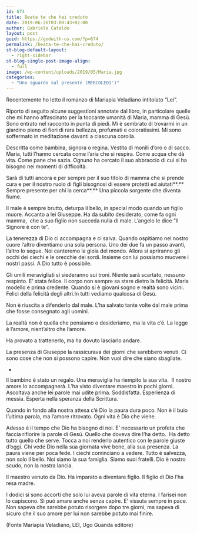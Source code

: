 ```yaml
---
id: 674
title: Beata te che hai creduto
date: 2019-06-26T03:00:43+02:00
author: Gabriele Cataldo
layout: post
guid: https://godwith-us.com/?p=674
permalink: /beata-te-che-hai-creduto/
st-blog-default-layout:
  - right-sidebar
st-blog-single-post-image-align:
  - full
image: /wp-content/uploads/2019/05/Maria.jpg
categories:
  - "Uno sguardo sul presente (MERCOLEDI')"
---
```

Recentemente ho letto il romanzo di Mariapia Veladiano intitolato “Lei”. 

Riporto di seguito alcune suggestioni annotate dal libro, in particolare quelle che mi hanno affascinato per la toccante umanità di Maria, mamma di Gesù. Sono entrato nel racconto in punta di piedi. Mi è sembrato di trovarmi in un giardino pieno di fiori di rara bellezza, profumati e coloratissimi. Mi sono soffermato in meditazione davanti a ciascuna corolla.

Descritta come bambina, signora o regina. Vestita di monili d’oro o di sacco. Maria, tutti l’hanno cercata come l’aria che si respira. Come acqua che dà vita. Come pane che sazia. Ognuno ha cercato il suo abbraccio di cui si ha bisogno nei momenti di difficoltà. 

Sarà di tutti ancora e per sempre per il suo titolo di mamma che si prende cura e per il nostro ruolo di figli bisognosi di essere protetti ed aiutati**.** Sempre presente per chi la cerca**.** Una piccola sorgente che diventa fiume. 

Il male è sempre brutto, deturpa il bello, in special modo quando un figlio muore. Accanto a lei Giuseppe. Ha da subito desiderato, come fa ogni mamma,&nbsp; che a suo figlio non succeda nulla di male. L’angelo le dice “Il Signore è con te”.

La tenerezza di Dio ci accompagna e ci salva. Quando ospitiamo nel nostro cuore l’altro diventiamo una sola persona. Uno dei due fa un passo avanti, l’altro lo segue. Noi canteremo la gioia del mondo. Allora si apriranno gli occhi dei ciechi e le orecchie dei sordi. Insieme con lui possiamo muovere i nostri passi. A Dio tutto è possibile. 

Gli umili meravigliati si siederanno sui troni. Niente sarà scartato, nessuno respinto. E’ stata felice. Il corpo non sempre sa stare dietro la felicità. Maria modello e prima credente. Quando si è giovani sogno e realtà sono vicini. Felici della felicità degli altri.In tutti vediamo qualcosa di Gesù.

Non è riuscita a difenderlo dal male. L’ha salvato tante volte dal male prima che fosse consegnato agli uomini. 

La realtà non è quella che pensiamo o desideriamo, ma la vita c’é. La legge è l’amore, nient’altro che l’amore. 

Ha provato a trattenerlo, ma ha dovuto lasciarlo andare. 

La presenza di Giuseppe la rassicurava dei giorni che sarebbero venuti. Ci sono cose che non si possono capire. Non vuol dire che siano sbagliate. 

<ul class="wp-block-gallery columns-1 is-cropped">
  <li class="blocks-gallery-item">
    <figure><img src="https://godwith-us.com/wp-content/uploads/2019/06/Giuseppe-maria-e-gesù.jpg" alt="" data-id="676" data-link="https://godwith-us.com/?attachment_id=676" class="wp-image-676" srcset="https://incercadidio.com/wp-content/uploads/2019/06/Giuseppe-maria-e-gesù.jpg 458w, https://incercadidio.com/wp-content/uploads/2019/06/Giuseppe-maria-e-gesù-300x168.jpg 300w" sizes="(max-width: 458px) 100vw, 458px" /></figure>
  </li>
</ul>

Il bambino è stato un regalo. Una meraviglia ha riempito la sua vita.&nbsp; Il nostro amore lo accompagnerà. L’ha visto diventare maestro in pochi giorni. Ascoltava anche lei parole mai udite prima. Soddisfatta. Esperienza di messia. Esperta nella speranza della Scrittura.

Quando in fondo alla nostra attesa c’é Dio la paura dura poco. Non è il buio l’ultima parola, ma l’amore ritrovato. Ogni vita è Dio che viene. &nbsp;

Adesso é il tempo che Dio ha bisogno di noi. E’ necessario un profeta che faccia rifiorire la parole di Gesù. Quello che doveva dire l’ha detto.&nbsp; Ha detto tutto quello che serve. Tocca a noi renderlo autentico con le parole giuste d’oggi. Chi vede Dio nella sua giornata vive bene, alla sua presenza. La paura viene per poca fede. I ciechi cominciano a vedere. Tutto è salvezza, non solo il bello. Noi siamo la sua famiglia. Siamo suoi fratelli. Dio è nostro scudo, non la nostra lancia.

Il maestro venuto da Dio. Ha imparato a diventare figlio. Il figlio di Dio l’ha resa madre.

I dodici si sono accorti che solo lui aveva parole di vita eterna. I farisei non lo capiscono. Si può amare anche senza capire. E’ vissuta sempre in pace. Non sapeva che sarebbe potuto risorgere dopo tre giorni, ma sapeva di sicuro che il suo amore per lui non sarebbe potuto mai finire.

(Fonte Mariapia Veladiano, LEI, Ugo Guanda editore)